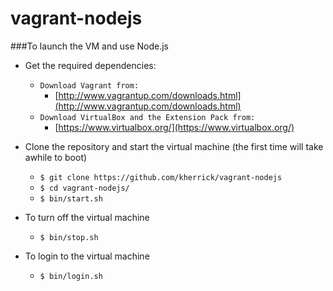 vagrant-nodejs
================

###To launch the VM and use Node.js

* Get the required dependencies:
  * `Download Vagrant from:`
    * [http://www.vagrantup.com/downloads.html](http://www.vagrantup.com/downloads.html)
  * `Download VirtualBox and the Extension Pack from:`
    * [https://www.virtualbox.org/](https://www.virtualbox.org/)

* Clone the repository and start the virtual machine (the first time will take awhile to boot)
  * `$ git clone https://github.com/kherrick/vagrant-nodejs`
  * `$ cd vagrant-nodejs/`
  * `$ bin/start.sh`

* To turn off the virtual machine
  * `$ bin/stop.sh`

* To login to the virtual machine
  * `$ bin/login.sh`

